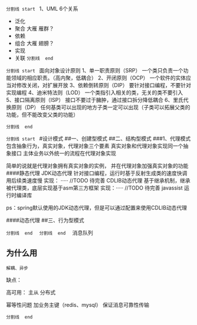 
``````````````````分割线 start ``````````````````
1、UML
6个关系
 * 泛化
 * 聚合 大雁 雁群？
 * 依赖
 * 组合 大雁 翅膀？
 * 实现
 * 关联
``````````````````分割线  end  ``````````````````

``````````````````分割线 start ``````````````````
面向对象设计原则
1、单一职责原则（SRP）
    一个类只负责一个功能领域的相应职责。（高内聚，低耦合）
2、开闭原则（OCP）
    一个软件的实体应当对修改关闭，对扩展开放
3、依赖倒转原则（DIP）
    要针对接口编程，不要针对实现编程
4、迪米特法则（LOD）
    一个类指引入相关的类，无关的类不要引入
5、接口隔离原则（ISP）
    接口不要过于臃肿，通过接口拆分降低耦合
6、里氏代换原则（DP）
    任何基类可以出现的地方子类一定可以出现（子类可以拓展父类的功能，但不能改变父类的功能）
   
``````````````````分割线  end  ``````````````````

``````````````````分割线 start ``````````````````
#设计模式
##一、创建型模式
##二、结构型模式
###1、代理模式
包含抽象行为，真实对象，代理对象三个要素
真实对象和代理对象实现同一个抽象接口
主体业务以外统一的流程在代理对象实现

简单的说就是代理对象拥有真实对象的实例，
并在代理对象加强真实对象的功能
####静态代理
JDK动态代理
    针对接口编程，运行时基于反射生成类的速度快调用后续类速度慢
    实现： ····· //TODO 待完善
CDLIB动态代理
    基于继承机制，继承被代理类，底层实现基于asm第三方框架
    实现：·····  //TODO 待完善
javassist
    运行时编译库

ps：spring默认使用的JDK动态代理，但是可以通过配置来使用CDLIB动态代理

####动态代理
##三、行为型模式

``````````````````分割线  end  ``````````````````
``````````````````分割线  end  ``````````````````
消息队列

## 为什么用
    解耦、异步

缺点：

高可用：
主从
分布式

幂等性问题
    加业务主键（redis、mysql）
保证消息可靠性传输
        
``````````````````分割线  end  ``````````````````
